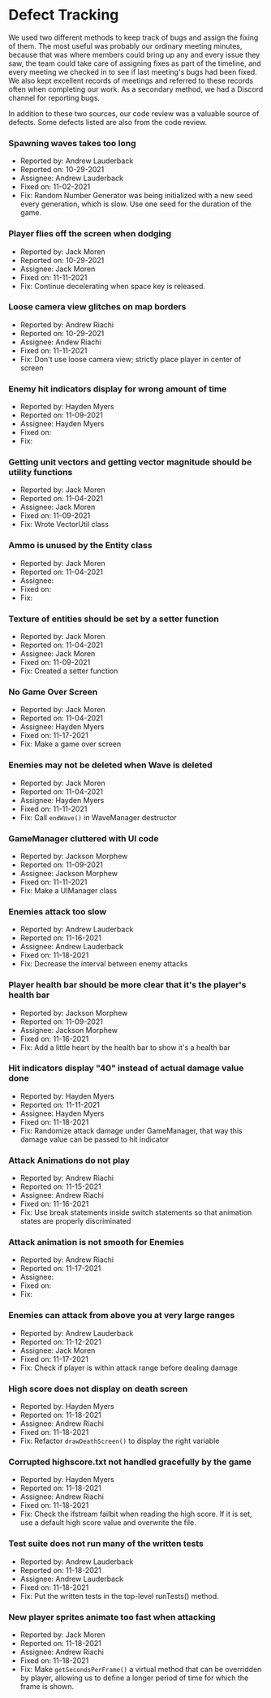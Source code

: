 # Defect Tracking

We used two different methods to keep track of bugs and assign the fixing of them. The most useful was probably our ordinary meeting minutes,
because that was where members could bring up any and every issue they saw, the team could take care of assigning fixes as part of the
timeline, and every meeting we checked in to see if last meeting's bugs had been fixed. We also kept excellent records of meetings and
referred to these records often when completing our work. As a secondary method, we had a Discord channel for reporting bugs.

In addition to these two sources, our code review was a valuable source of defects. Some defects listed are also from the code review.

### Spawning waves takes too long

* Reported by: Andrew Lauderback
* Reported on: 10-29-2021
* Assignee: Andrew Lauderback
* Fixed on: 11-02-2021
* Fix: Random Number Generator was being initialized with a new seed every generation, which is slow. Use one seed for the duration of the game.

### Player flies off the screen when dodging

* Reported by: Jack Moren
* Reported on: 10-29-2021
* Assignee: Jack Moren
* Fixed on: 11-11-2021
* Fix: Continue decelerating when space key is released.

### Loose camera view glitches on map borders

* Reported by: Andrew Riachi
* Reported on: 10-29-2021
* Assignee: Andew Riachi
* Fixed on: 11-11-2021
* Fix: Don't use loose camera view; strictly place player in center of screen

### Enemy hit indicators display for wrong amount of time

* Reported by: Hayden Myers
* Reported on: 11-09-2021
* Assignee: Hayden Myers
* Fixed on: 
* Fix: 

### Getting unit vectors and getting vector magnitude should be utility functions

* Reported by: Jack Moren
* Reported on: 11-04-2021
* Assignee: Jack Moren
* Fixed on: 11-09-2021
* Fix: Wrote VectorUtil class

### Ammo is unused by the Entity class

* Reported by: Jack Moren
* Reported on: 11-04-2021
* Assignee: 
* Fixed on: 
* Fix: 

### Texture of entities should be set by a setter function

* Reported by: Jack Moren
* Reported on: 11-04-2021
* Assignee: Jack Moren
* Fixed on: 11-09-2021
* Fix: Created a setter function

### No Game Over Screen

* Reported by: Jack Moren
* Reported on: 11-04-2021
* Assignee: Hayden Myers
* Fixed on: 11-17-2021
* Fix: Make a game over screen

### Enemies may not be deleted when Wave is deleted

* Reported by: Jack Moren
* Reported on: 11-04-2021
* Assignee: Hayden Myers
* Fixed on: 11-11-2021
* Fix: Call `endWave()` in WaveManager destructor

### GameManager cluttered with UI code

* Reported by: Jackson Morphew
* Reported on: 11-09-2021
* Assignee: Jackson Morphew
* Fixed on: 11-11-2021
* Fix: Make a UIManager class

### Enemies attack too slow

* Reported by: Andrew Lauderback
* Reported on: 11-16-2021
* Assignee: Andrew Lauderback
* Fixed on: 11-18-2021
* Fix: Decrease the interval between enemy attacks

### Player health bar should be more clear that it's the player's health bar

* Reported by: Jackson Morphew
* Reported on: 11-09-2021
* Assignee: Jackson Morphew
* Fixed on: 11-16-2021
* Fix: Add a little heart by the health bar to show it's a health bar

### Hit indicators display "40" instead of actual damage value done

* Reported by: Hayden Myers
* Reported on: 11-11-2021
* Assignee: Hayden Myers
* Fixed on: 11-18-2021
* Fix: Randomize attack damage under GameManager, that way this damage value can be passed to hit indicator

### Attack Animations do not play

* Reported by: Andrew Riachi
* Reported on: 11-15-2021
* Assignee: Andrew Riachi
* Fixed on: 11-16-2021
* Fix: Use break statements inside switch statements so that animation states are properly discriminated

### Attack animation is not smooth for Enemies

* Reported by: Andrew Riachi
* Reported on: 11-17-2021
* Assignee: 
* Fixed on: 
* Fix: 

### Enemies can attack from above you at very large ranges

* Reported by: Andrew Lauderback
* Reported on: 11-12-2021
* Assignee: Jack Moren
* Fixed on: 11-17-2021
* Fix: Check if player is within attack range before dealing damage

### High score does not display on death screen

* Reported by: Hayden Myers
* Reported on: 11-18-2021
* Assignee: Andrew Riachi
* Fixed on: 11-18-2021
* Fix: Refactor `drawDeathScreen()` to display the right variable

### Corrupted highscore.txt not handled gracefully by the game

* Reported by: Hayden Myers
* Reported on: 11-18-2021
* Assignee: Andrew Riachi
* Fixed on: 11-18-2021
* Fix: Check the ifstream failbit when reading the high score. If it is set, use a default high score value and overwrite the file.

### Test suite does not run many of the written tests

* Reported by: Andrew Lauderback
* Reported on: 11-18-2021
* Assignee: Andrew Lauderback
* Fixed on: 11-18-2021
* Fix: Put the written tests in the top-level runTests() method.

### New player sprites animate too fast when attacking

* Reported by: Jack Moren
* Reported on: 11-18-2021
* Assignee: Andrew Riachi
* Fixed on: 11-18-2021
* Fix: Make `getSecondsPerFrame()` a virtual method that can be overridden by player, allowing us to define a longer period of time for which
the frame is shown.
